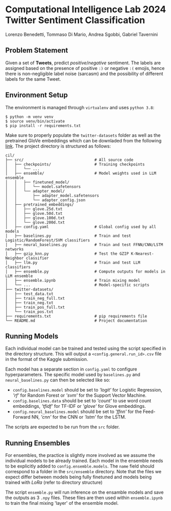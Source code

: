 # Computational Intelligence Lab 2024 <br /> Twitter Sentiment Classification

Lorenzo Benedetti, Tommaso Di Mario, Andrea Sgobbi,  Gabriel Tavernini

## Problem Statement
Given a set of **Tweets**, predict *positive*/*negative* sentiment. The labels are assigned based on the presence of positive `:)` or negative `:(` emojis, hence there is non-negligible label noise (sarcasm) and the possibility of different labels for the same Tweet.

## Environment Setup
The environment is managed through `virtualenv` and uses `python 3.8`:

```
$ python -m venv venv
$ source venv/bin/activate
$ pip install -r requirements.txt
```

Make sure to properly populate the `twitter-datasets` folder as well as the pretrained GloVe embeddings
which can be downladed from the following [link](https://nlp.stanford.edu/data/glove.twitter.27B.zip).
The project directory is structured as follows:

```
cil/
├── src/                               # All source code
│   ├── checkpoints/                   # Training checkpoints
│   │   └── ...
│   ├── ensemble/                      # Model weights used in LLM ensemble
│   │   ├── finetuned_model/
│   │   │   └── model.safetensors
│   │   └── adapter_model/
│   │       ├── adapter_model.safetensors
│   │       └── adapter_config.json
│   ├── pretrained_embeddings/
│   │   ├── glove.25d.txt
│   │   ├── glove.50d.txt
│   │   ├── glove.100d.txt
│   │   └── glove.200d.txt
│   ├── config.yaml                    # Global config used by all models
│   ├── baselines.py                   # Train and test Logistic/RandomForest/SVM classifiers
│   ├── neural_baselines.py            # Train and test FFNN/CNN/LSTM networks
│   ├── gzip_knn.py                    # Test the GZIP K-Nearest-Neighbor classifier
│   ├── llm.py                         # Train and test LLM classifiers
│   ├── ensemble.py                    # Compute outputs for models in LLM ensemble
│   ├── ensemble.ipynb                 # Train mixing model
│   └── ...                            # Model-specific scripts
├── twitter-datasets/
│   ├── test_data.txt
│   ├── train_neg_full.txt
│   ├── train_neg.txt
│   ├── train_pos_full.txt
│   └── train_pos.txt
├── requirements.txt                   # pip requirements file
└── README.md                          # Project documentation
```

## Running Models
Each individual model can be trained and tested using the script specified in the directory structure. This will output a `<config.general.run_id>.csv` file in the format of the Kaggle submission.

Each model has a separate section in `config.yaml` to configure hyperparameters. The specific model used by `baselines.py` and `neural_baselines.py` can then be selected like so:
* `config.baselines.model` should be set to *'logit'* for Logistic Regression, *'rf'* for Random Forest or *'svm'* for the Support Vector Machine.
* `config.baselines.data` should be set to *'count'* to use word count embeddings, *'tfidf'* for TF-IDF or *'glove'* for Glove embeddings.
* `config.neural_baselines.model` should be set to *'ffnn'* for the Feed-Forward NN, *'cnn'* for the CNN or *'lstm'* for the LSTM.

The scripts are expected to be run from the ```src``` folder.

## Running Ensembles
For ensembles, the practice is slightly more involved as we assume the individual models to be already trained. Each model in the ensemble needs to be explicitly added to `config.ensemble.models`. The `name` field should correspond to a folder in the `src/ensemble` directory. Note that the files we expect differ between models being fully finetuned and models being trained with *LoRa* (refer to directory structure)

The script `ensemble.py` will run inference on the ensamble models and save the outputs as 3 `.npy` files. These files are then used within ```ensemble.ipynb``` to train the final mixing 'layer' of the ensemble model.